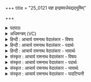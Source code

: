 +++
title = "25_0121 यज्ञ इन्द्रमवर्धयद्यद्भूमिम्"

+++
<details><summary>पदपाठः</summary>

य꣣ज्ञः꣢। इ꣡न्द्र꣢꣯म्। अ꣣वर्धयत्। य꣢त्। भू꣡मि꣢म्। व्य꣡व꣢꣯र्तयत्। वि꣣। अ꣡व꣢꣯र्तयत्। च꣣क्राणः꣢। ओपश꣢म्। ओ꣣प। श꣢म्। दि꣣वि꣢। १२१।
</details>

<details><summary>अधिमन्त्रम् (VC)</summary>

- इन्द्रः
- गोषूक्त्यश्वसूक्तिनौ काण्वायनौ
- गायत्री
- षड्जः
- ऐन्द्रं काण्डम्
</details>

<details><summary>हिन्दी : आचार्य रामनाथ वेदालंकार - विषयः</summary>

अगले मन्त्र में, यज्ञ से ही परमेश्वर की महिमा सर्वत्र फैली हुई है, इस विषय का वर्णन करते हैं।
</details>

<details><summary>हिन्दी : आचार्य रामनाथ वेदालंकार - पदार्थः</summary>

पदार्थान्वयभाषाः -  (यज्ञः) परोपकार के लिए किये जानेवाले महान् कर्म ने (इन्द्रम्) परमात्मा को अर्थात् उसकी महिमा को (अवर्धयत्) बढ़ाया हुआ है। परमात्मा के यज्ञ कर्म का एक दृष्टान्त यह है (यत्) कि (दिवि) द्युलोक में (ओपशम्) सूर्यरूप मुकुट को (चक्राणः) रचनेवाला वह परमात्मा (भूमिम्) भूमि को (व्यवर्तयत्) सूर्य के चारों ओर घुमा रहा है ॥७॥
</details>

<details><summary>हिन्दी : आचार्य रामनाथ वेदालंकार - भावार्थः</summary>

भावार्थभाषाः -  परमेश्वर यज्ञ का आदर्शरूप है। उसके किये जाते हुए यज्ञ का ही उदाहरण है कि वह द्युलोक में महान् मुकुटमणि सूर्य को संस्थापित करके उसके चारों ओर भूमि को अण्डाकार मार्ग से चक्ररूप में घुमा रहा है, जिससे छहों ऋतुओं का चक्र चलता है ॥७॥
</details>

<details><summary>संस्कृत : आचार्य रामनाथ वेदालंकार - विषयः</summary>

अथ यज्ञेनैव परमेश्वरस्य महिमा सर्वत्र प्रसरतीत्याह।
</details>

<details><summary>संस्कृत : आचार्य रामनाथ वेदालंकार - पदार्थः</summary>

पदार्थान्वयभाषाः -  (यज्ञः) परोपकाराय क्रियमाणं महत् कर्म (इन्द्रम्) परमात्मानम्, परमात्मनो महिमानमिति यावत्, (अवर्धयत्) वर्धयति। सामान्यकालार्थे लङ्। यज्ञे निदर्शनमाह—(यत्) यथा (दिवि) द्युलोके (ओपशम्२) सूर्यरूपं किरीटम्। आ आगत्य उपशेते शिरसि विराजते इति ओपशः किरीटम्। (चक्राणः) चक्रिवान् स इन्द्रः। कृधातोर्लिटः कानच्। चित्वात् चितः। अ० ६।१।१६३ इत्यन्तोदात्तत्वम्। (भूमिम्) पृथिवीम् (व्यवर्तयत्) सूर्यं परितो विवर्तयति परिक्रमयति ॥७॥
</details>

<details><summary>संस्कृत : आचार्य रामनाथ वेदालंकार - भावार्थः</summary>

भावार्थभाषाः -  परमेश्वरो हि यज्ञस्यादर्शरूपः। तेन क्रियमाणस्य यज्ञस्यैव निदर्शनं विद्यते यत् स द्युलोके महान्तं मुकुटमणिभूतं सूर्यं संस्थाप्य तं परितः पृथिवीम् अण्डाकृतिमार्गेण चक्रतया भ्रमयति, येन षड्ऋतुचक्रं प्रवर्तते ॥७॥
</details>

<details><summary>संस्कृत : आचार्य रामनाथ वेदालंकार - पादटिप्पनी</summary>

टिप्पणी:   १. ऋ० ८।१४५, अथ० २०।२७।५, साम० १६३९। २. ओपशं गर्जितलक्षणं शब्दम्—इति वि०। ओपशं मेघम्। उपशेरतेऽस्मिन्नापः इति ओपशः—इति भ०। दिवि अन्तरिक्षे मेघम् ओपशम् उपेत्य शयानं चक्राणः कुर्वन्। यद्वा आत्मनि समवेतो वीर्यविशेषः ओपशः, तमन्तरिक्षे कुर्वन्—इति सा०।
</details>